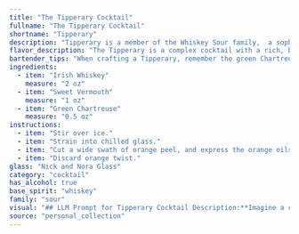 ```yaml
---
title: "The Tipperary Cocktail"
fullname: "The Tipperary Cocktail"
shortname: "Tipperary"
description: "Tipperary is a member of the Whiskey Sour family,  a sophisticated twist on the classic. Born in Dublin around 1910, this cocktail blends the boldness of Irish whiskey with the herbal sweetness of green Chartreuse and vermouth, a timeless combination for a balanced, refreshing drink. "
flavor_description: "The Tipperary is a complex cocktail with a rich, bittersweet profile. The Irish whiskey provides a smooth, warming base with hints of spice and barley. Sweet vermouth adds a touch of sweetness and herbal notes, while Green Chartreuse introduces a unique herbal complexity, including hints of mint and citrus. The result is a balanced and surprisingly refreshing drink with a lingering finish. "
bartender_tips: "When crafting a Tipperary, remember the green Chartreuse is the star. Use a good quality Irish whiskey for depth, but let the Chartreuse shine. Chill the vermouth and Chartreuse beforehand for a crisp, balanced flavor.  Don't over-shake; a gentle stir preserves the delicate aromatics.  Garnish with a lemon twist for a citrusy accent. "
ingredients:
  - item: "Irish Whiskey"
    measure: "2 oz"
  - item: "Sweet Vermouth"
    measure: "1 oz"
  - item: "Green Chartreuse"
    measure: "0.5 oz"
instructions:
  - item: "Stir over ice."
  - item: "Strain into chilled glass."
  - item: "Cut a wide swath of orange peel, and express the orange oils over the drink."
  - item: "Discard orange twist."
glass: "Nick and Nora Glass"
category: "cocktail"
has_alcohol: true
base_spirit: "whiskey"
family: "sour"
visual: "## LLM Prompt for Tipperary Cocktail Description:**Imagine a classic Tipperary cocktail.  Describe its appearance using vivid language, focusing on the following aspects:*** **Color:** What shade of green does the cocktail exhibit? Is it a vibrant emerald, a muted moss green, or something in between?* **Clarity:** Is the cocktail clear, or does it have any cloudiness or sediment?* **Texture:** Is it smooth and viscous, or does it have a more watery consistency?* **Garnish:**  What garnish is typically used with a Tipperary, and how does it enhance the overall visual appeal?* **Glassware:**  What type of glass is the cocktail served in? How does the shape and size of the glass contribute to its visual presentation?**Bonus:** Can you capture the overall mood and feel of the cocktail in your description? Is it sophisticated, rustic, or perhaps both? "
source: "personal_collection"
---
```


